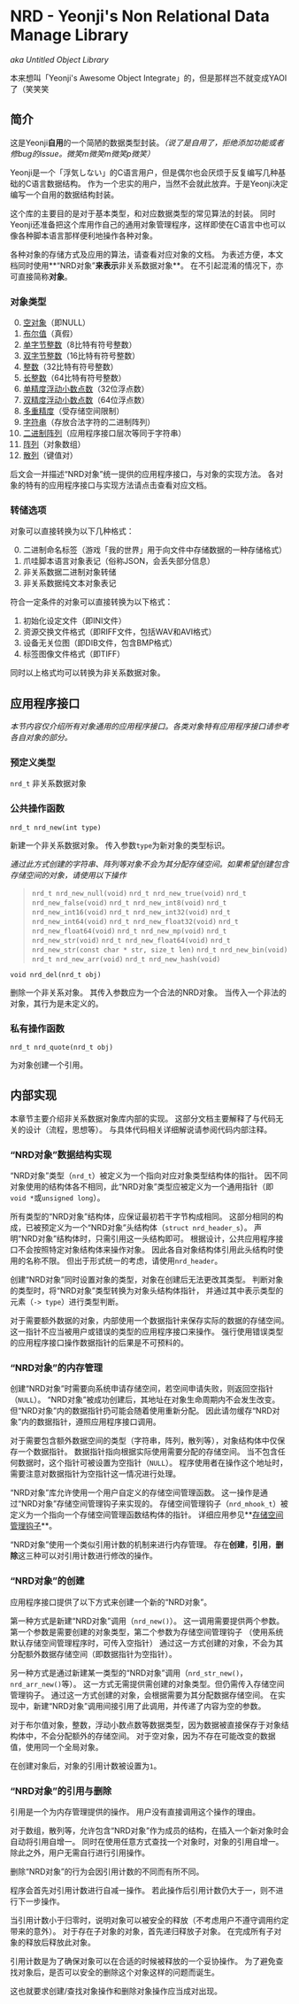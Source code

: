 # NRD - Yeonji's Non Relational Data Manage Library

_aka Untitled Object Library_

本来想叫「Yeonji's Awesome Object Integrate」的，但是那样岂不就变成YAOI了（笑笑笑

## 简介

这是Yeonji**自用**的一个简陋的数据类型封装。_（说了是自用了，拒绝添加功能或者修bug的issue。微笑m微笑m微笑p微笑）_

Yeonji是一个「浮気しない」的C语言用户，但是偶尔也会厌烦于反复编写几种基础的C语言数据结构。
作为一个忠实的用户，当然不会就此放弃。于是Yeonji决定编写一个自用的数据结构封装。

这个库的主要目的是对于基本类型，和对应数据类型的常见算法的封装。
同时Yeonji还准备把这个库用作自己的通用对象管理程序，这样即使在C语言中也可以像各种脚本语言那样便利地操作各种对象。

各种对象的存储方式及应用的算法，请查看对应对象的文档。
为表述方便，本文档同时使用**“NRD对象”**来表示**非关系数据对象**。
在不引起混淆的情况下，亦可直接简称**对象**。

### 对象类型

0. [空对象](./null.md)（即NULL）
1. [布尔值](./boolean.md)（真假）
2. [单字节整数](./numeric.md)（8比特有符号整数）
3. [双字节整数](./numeric.md)（16比特有符号整数）
4. [整数](./numeric.md)（32比特有符号整数）
5. [长整数](./numeric.md)（64比特有符号整数）
6. [单精度浮动小数点数](./float.md)（32位浮点数）
7. [双精度浮动小数点数](./float.md)（64位浮点数）
8. [多重精度](./mp.md)（受存储空间限制）
9. [字符串](./string.md)（存放合法字符的二进制阵列）
10. [二进制阵列](./string.md)（应用程序接口层次等同于字符串）
10. [阵列](./array.md)（对象数组）
11. [散列](./hash.md)（键值对）

后文会一并描述“NRD对象”统一提供的应用程序接口，与对象的实现方法。
各对象的特有的应用程序接口与实现方法请点击查看对应文档。

### 转储选项

对象可以直接转换为以下几种格式：

0. 二进制命名标签（游戏「我的世界」用于向文件中存储数据的一种存储格式）
1. 爪哇脚本语言对象表记（俗称JSON，会丢失部分信息）
65535. 非关系数据二进制对象转储
65536. 非关系数据纯文本对象表记

符合一定条件的对象可以直接转换为以下格式：

1. 初始化设定文件（即INI文件）
2. 资源交换文件格式（即RIFF文件，包括WAV和AVI格式）
3. 设备无关位图（即DIB文件，包含BMP格式）
4. 标签图像文件格式（即TIFF）

同时以上格式均可以转换为非关系数据对象。

## 应用程序接口

_本节内容仅介绍所有对象通用的应用程序接口。各类对象特有应用程序接口请参考各自对象的部分。_

### 预定义类型

`nrd_t` 非关系数据对象

### 公共操作函数

`nrd_t nrd_new(int type)`

新建一个非关系数据对象。
传入参数`type`为新对象的类型标识。

_通过此方式创建的字符串、阵列等对象不会为其分配存储空间。如果希望创建包含存储空间的对象，请使用以下操作_

> `nrd_t nrd_new_null(void)` `nrd_t nrd_new_true(void)` `nrd_t nrd_new_false(void)` `nrd_t nrd_new_int8(void)` `nrd_t nrd_new_int16(void)` `nrd_t nrd_new_int32(void)` `nrd_t nrd_new_int64(void)` `nrd_t nrd_new_float32(void)` `nrd_t nrd_new_float64(void)` `nrd_t nrd_new_mp(void)` `nrd_t nrd_new_str(void)` `nrd_t nrd_new_float64(void)` `nrd_t nrd_new_str(const char * str, size_t len)` `nrd_t nrd_new_bin(void)` `nrd_t nrd_new_arr(void)` `nrd_t nrd_new_hash(void)`

`void nrd_del(nrd_t obj)`

删除一个非关系对象。
其传入参数应为一个合法的NRD对象。
当传入一个非法的对象，其行为是未定义的。

### 私有操作函数

`nrd_t nrd_quote(nrd_t obj)`

为对象创建一个引用。

## 内部实现

本章节主要介绍非关系数据对象库内部的实现。
这部分文档主要解释了与代码无关的设计（流程，思想等）。
与具体代码相关详细解说请参阅代码内部注释。

### “NRD对象”数据结构实现

“NRD对象”类型（`nrd_t`）被定义为一个指向对应对象类型结构体的指针。
因不同对象使用的结构体各不相同，此“NRD对象”类型应被定义为一个通用指针（即`void *`或`unsigned long`）。

所有类型的“NRD对象”结构体，应保证最初若干字节构成相同。
这部分相同的构成，已被预定义为一个“NRD对象”头结构体（`struct nrd_header_s`）。
声明“NRD对象”结构体时，只需引用这一头结构即可。
根据设计，公共应用程序接口不会按照特定对象结构体来操作对象。
因此各自对象结构体引用此头结构时使用的名称不限。
但出于形式统一的考虑，请使用`nrd_header`。

创建“NRD对象”同时设置对象的类型，对象在创建后无法更改其类型。
判断对象的类型时，将“NRD对象”类型转换为对象头结构体指针，
并通过其中表示类型的元素（`-> type`）进行类型判断。

对于需要额外数据的对象，内部使用一个数据指针来保存实际的数据的存储空间。
这一指针不应当被用户或错误的类型的应用程序接口来操作。
强行使用错误类型的应用程序接口操作数据指针的后果是不可预料的。

### “NRD对象”的内存管理

创建“NRD对象”时需要向系统申请存储空间，若空间申请失败，则返回空指针（`NULL`）。
“NRD对象”被成功创建后，其地址在对象生命周期内不会发生改变。
但“NRD对象”内的数据指针扔可能会随着使用重新分配。
因此请勿缓存“NRD对象”内的数据指针，遵照应用程序接口调用。

对于需要包含额外数据空间的类型（字符串，阵列，散列等），对象结构体中仅保存一个数据指针。
数据指针指向根据实际使用需要分配的存储空间。
当不包含任何数据时，这个指针可被设置为空指针（`NULL`）。
程序使用者在操作这个地址时，需要注意对数据指针为空指针这一情况进行处理。

“NRD对象”库允许使用一个用户自定义的存储空间管理函数。
这一操作是通过“NRD对象”存储空间管理钩子来实现的。
存储空间管理钩子（`nrd_mhook_t`）被定义为一个指向一个存储空间管理函数结构体的指针。
详细应用参见**[存储空间管理钩子](./memory_manage.md)**。

“NRD对象”使用一个类似引用计数的机制来进行内存管理。
存在**创建**，**引用**，**删除**这三种可以对引用计数进行修改的操作。

### “NRD对象”的创建

应用程序接口提供了以下方式来创建一个新的“NRD对象”。

第一种方式是新建“NRD对象”调用（`nrd_new()`）。
这一调用需要提供两个参数。
第一个参数是需要创建的对象类型，第二个参数为存储空间管理钩子
（使用系统默认存储空间管理程序时，可传入空指针）
通过这一方式创建的对象，不会为其分配额外数据存储空间（即数据指针为空指针）。

另一种方式是通过新建某一类型的“NRD对象”调用（`nrd_str_new()`，`nrd_arr_new()`等）。
这一方式无需提供需创建的对象类型。但仍需传入存储空间管理钩子。
通过这一方式创建的对象，会根据需要为其分配数据存储空间。
在实现中，新建“NRD对象”调用间接引用了此调用，并传递了内容为空的参数。

对于布尔值对象，整数，浮动小数点数等数据类型，因为数据被直接保存于对象结构体中，不会分配额外的存储空间。
对于空对象，因为不存在可能改变的数据值，使用同一个全局对象。

在创建对象后，对象的引用计数被设置为`1`。

### “NRD对象”的引用与删除

引用是一个为内存管理提供的操作。
用户没有直接调用这个操作的理由。

对于数组，散列等，允许包含“NRD对象”作为成员的结构，在插入一个新对象时会自动将引用自增一。
同时在使用任意方式查找一个对象时，对象的引用自增一。
除此之外，用户无需自行进行引用操作。

删除“NRD对象”的行为会因引用计数的不同而有所不同。

程序会首先对引用计数进行自减一操作。
若此操作后引用计数仍大于一，则不进行下一步操作。

当引用计数小于归零时，说明对象可以被安全的释放（不考虑用户不遵守调用约定带来的意外）。
对于存在子对象的对象，首先递归释放子对象。
在完成所有子对象的释放后释放此对象。

引用计数是为了确保对象可以在合适的时候被释放的一个妥协操作。
为了避免查找对象后，是否可以安全的删除这个对象这样的问题而诞生。

这也就要求创建/查找对象操作和删除对象操作应当成对出现。
